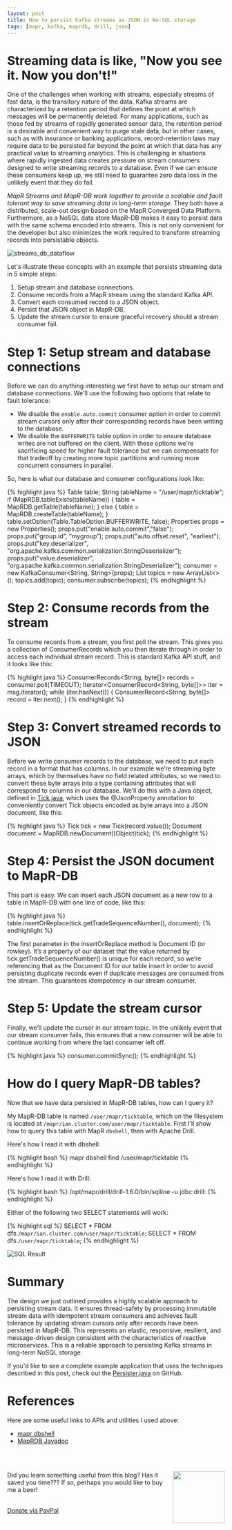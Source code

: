 ```yaml
---
layout: post
title: How to persist Kafka streams as JSON in No-SQL storage
tags: [mapr, kafka, maprdb, drill, json]
---
```


# Streaming data is like, "Now you see it. Now you don't!"

One of the challenges when working with streams, especially streams of fast data, is the transitory nature of the data. Kafka streams are characterized by a retention period that defines the point at which messages will be permanently deleted. For many applications, such as those fed by streams of rapidly generated sensor data, the retention period is a desirable and convenient way to purge stale data, but in other cases, such as with insurance or banking applications, record-retention laws may require data to be persisted far beyond the point at which that data has any practical value to streaming analytics. This is challenging in situations where rapidly ingested data creates pressure on stream consumers designed to write streaming records to a database. Even if we can ensure these consumers keep up, we still need to guarantee zero data loss in the unlikely event that they do fail.

*MapR Streams and MapR-DB work together to provide a scalable and fault tolerant way to save streaming data in long-term storage.* They both have a distributed, scale-out design based on the MapR Converged Data Platform. Furthermore, as a NoSQL data store MapR-DB makes it easy to persist data with the same schema encoded into streams. This is not only convenient for the developer but also minimizes the work required to transform streaming records into persistable objects.

![streams_db_dataflow](http://iandow.github.io/img/persist-kafka-json-streams-mapr-02.png)

Let's illustrate these concepts with an example that persists streaming data in 5 simple steps:

1. Setup stream and database connections.
2. Consume records from a MapR stream using the standard Kafka API.
3. Convert each consumed record to a JSON object.
4. Persist that JSON object in MapR-DB.
5. Update the stream cursor to ensure graceful recovery should a stream consumer fail.

# Step 1: Setup stream and database connections

Before we can do anything interesting we first have to setup our stream and database connections. We'll use the following two options that relate to fault tolerance:

* We disable the `enable.auto.commit` consumer option in order to commit stream cursors only after their corresponding records have been writing to the database.
* We disable the `BUFFERWRITE` table option in order to ensure database writes are not buffered on the client.
With these options we're sacrificing speed for higher fault tolerance but we can compensate for that tradeoff by creating more topic partitions and running more concurrent consumers in parallel.

So, here is what our database and consumer configurations look like:

{% highlight java %}
Table table;
String tableName = "/user/mapr/ticktable";
if (MapRDB.tableExists(tableName)) {
    table = MapRDB.getTable(tableName);
} else {
    table = MapRDB.createTable(tableName);
}
table.setOption(Table.TableOption.BUFFERWRITE, false);
Properties props = new Properties();
props.put("enable.auto.commit","false");
props.put("group.id", “mygroup”);
props.put("auto.offset.reset", "earliest");
props.put("key.deserializer", "org.apache.kafka.common.serialization.StringDeserializer");
props.put("value.deserializer", "org.apache.kafka.common.serialization.StringDeserializer");
consumer = new KafkaConsumer<String, String>(props);
List<String> topics = new ArrayList<>();
topics.add(topic);
consumer.subscribe(topics);
{% endhighlight %}

# Step 2: Consume records from the stream

To consume records from a stream, you first poll the stream. This gives you a collection of ConsumerRecords which you then iterate through in order to access each individual stream record. This is standard Kafka API stuff, and it looks like this:

{% highlight java %}
ConsumerRecords<String, byte[]> records = consumer.poll(TIMEOUT);
Iterator<ConsumerRecord<String, byte[]>> iter = msg.iterator();
while (iter.hasNext()) 
{
    ConsumerRecord<String, byte[]> record = iter.next();
}
{% endhighlight %}

# Step 3: Convert streamed records to JSON

Before we write consumer records to the database, we need to put each record in a format that has columns. In our example we’re streaming byte arrays, which by themselves have no field related attributes, so we need to convert these byte arrays into a type containing attributes that will correspond to columns in our database. We’ll do this with a Java object, defined in [Tick.java](https://gist.github.com/iandow/92d3276e50a7e77f41e69f5c69c8563b), which uses the @JsonProperty annotation to conveniently convert Tick objects encoded as byte arrays into a JSON document, like this:

{% highlight java %}
Tick tick = new Tick(record.value());
Document document = MapRDB.newDocument((Object)tick);
{% endhighlight %}

# Step 4: Persist the JSON document to MapR-DB

This part is easy. We can insert each JSON document as a new row to a table in MapR-DB with one line of code, like this:

{% highlight java %}
table.insertOrReplace(tick.getTradeSequenceNumber(), document);
{% endhighlight %}

The first parameter in the insertOrReplace method is Document ID (or rowkey). It’s a property of our dataset that the value returned by tick.getTradeSequenceNumber() is unique for each record, so we’re referencing that as the Document ID for our table insert in order to avoid persisting duplicate records even if duplicate messages are consumed from the stream. This guarantees idempotency in our stream consumer.

# Step 5: Update the stream cursor

Finally, we’ll update the cursor in our stream topic. In the unlikely event that our stream consumer fails, this ensures that a new consumer will be able to continue working from where the last consumer left off.

{% highlight java %}
consumer.commitSync();
{% endhighlight %}


# How do I query MapR-DB tables?

Now that we have data persisted in MapR-DB tables, how can I query it?  

My MapR-DB table is named `/user/mapr/ticktable`, which on the filesystem is located at `/mapr/ian.cluster.com/user/mapr/ticktable`. First I'll show how to query this table with MapR `dbshell`, then with Apache Drill.

Here's how I read it with dbshell:

{% highlight bash %}
mapr dbshell
    find /user/mapr/ticktable
{% endhighlight %}

Here's how I read it with Drill:

{% highlight bash %}
/opt/mapr/drill/drill-1.6.0/bin/sqlline -u jdbc:drill:
{% endhighlight %}

Either of the following two SELECT statements will work:

{% highlight sql %}
SELECT * FROM dfs.`/mapr/ian.cluster.com/user/mapr/ticktable`;
SELECT * FROM dfs.`/user/mapr/ticktable`;
{% endhighlight %} 

![SQL Result](http://iandow.github.io/img/drill_query.png)

# Summary

The design we just outlined provides a highly scalable approach to persisting stream data. It ensures thread-safety by processing immutable stream data with idempotent stream consumers and achieves fault tolerance by updating stream cursors only after records have been persisted in MapR-DB. This represents an elastic, responsive, resilient, and message-driven design consistent with the characteristics of reactive microservices. This is a reliable approach to persisting Kafka streams in long-term NoSQL storage.

If you'd like to see a complete example application that uses the techniques described in this post, check out the [Persister.java](https://github.com/mapr-demos/finserv-application-blueprint/blob/master/src/main/java/com/mapr/demo/finserv/Persister.java) on GitHub.

# References
 
Here are some useful links to APIs and utilities I used above:

- [mapr dbshell](http://maprdocs.mapr.com/home/MapR-DB/JSON_DB/getting_started_json_ojai_using_maprdb_shell.html)
- [MapRDB Javadoc](http://maprdocs.mapr.com/apidocs/maprdb_json/51/com/mapr/db/MapRDB.html)

<br><br>
<div class="main-explain-area padding-override jumbotron">
  <img src="http://iandow.github.io/img/paypal.png" width="120" style="margin-left: 15px" align="right">
  <p class="margin-override font-override">
    Did you learn something useful from this blog? Has it saved you time??? If so, perhaps you would like to buy me a beer!</p>
  <br>
  <div id="paypalbtn">
    <a class="btn btn-primary btn" href="https://www.paypal.me/iandownard/3.5">Donate via PayPal</a>
  </div>
</div>